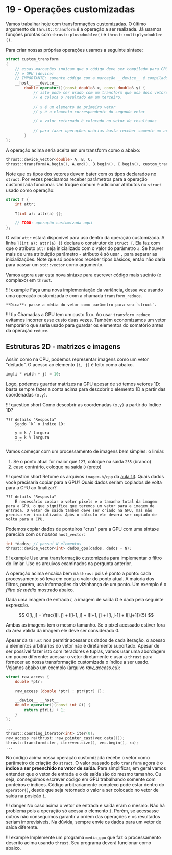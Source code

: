 # 19 - Operações customizadas

Vamos trabalhar hoje com transformações customizadas. O último argumento de `thrust::transform` é a operação a ser realizada. Já usamos funções prontas com `thrust::plus<double>()` e `thrust::multiply<double>()`.  

Para criar nossas próprias operações usamos a seguinte sintaxe:

```.cpp
struct custom_transform
{
    // essas marcações indicam que o código deve ser compilado para CPU (host) 
    // e GPU (device)
    // IMPORTANTE: somente código com a marcação __device__ é compilado para GPU
    __host__ __device__
        double operator()(const double& x, const double& y) {
            // isto pode ser usado com um transform que usa dois vetores 
            // e coloca o resultado em um terceiro.
            
            // x é um elemento do primeiro vetor
            // y é o elemento correspondente do segundo vetor
            
            // o valor retornado é colocado no vetor de resultados
            
            // para fazer operações unárias basta receber somente um argumento.
        }
};
```

A operação acima seria aceita em um transform como o abaixo:


```cpp
thrust::device_vector<double> A, B, C;
thrust::transform(A.begin(), A.end(), B.begin(), C.begin(), custom_transform());
```

Note que os tipos dos vetores devem bater com os tipos declarados no `struct`. Por vezes precisamos receber parâmetros para a operação customizada funcionar. Um truque comum é adicionar atributos no `struct` usado como operação:

```cpp
struct T {
    int attr;

    T(int a): attr(a) {};

    // TODO: operação customizada aqui
};
```

O valor `attr` estará disponível para uso dentro da operação customizada. A linha `T(int a): attr(a) {}` declara o construtor do `struct T`. Ela faz com que o atributo `attr` seja inicializado com o valor do parâmetro `a`. Se houver mais de uma atribuição parâmetro - atributo é só usar `,` para separar as inicializações. Note que só podemos receber tipos básicos, então não daria para passar um `std::vector` como argumento.

Vamos agora usar esta nova sintaxe para escrever código mais sucinto (e complexo) em `thrust`. 

!!! example
    Faça uma nova implementação da variância, dessa vez usando uma operação customizada e com a chamada `transform_reduce`. 

    **Dica**: passe a média do vetor como parâmetro para seu `struct`.

!!! tip 
    Chamadas a GPU tem um custo fixo. Ao usar `transform_reduce` evitamos incorrer esse custo duas vezes. Também economizamos um vetor temporário que seria usado para guardar os elementos do somatório antes da operação `reduce`.
    

## Estruturas 2D - matrizes e imagens

Assim como na CPU, podemos representar imagens como um vetor "deitado". O acesso ao elemento `(i, j)` é feito como abaixo.

```cpp
img[i * width + j] = 10;
```

Logo, podemos guardar matrizes na GPU apesar de só temos vetores 1D: basta sempre fazer a conta acima para descobrir o elemento 1D a partir das coordenadas `(x,y)`.

!!! question short
    Como descobrir as coordenadas `(x,y)` a partir do índice 1D?
    
    ??? details "Resposta"
        Sendo `k` o índice 1D:
        ```
        y = k / largura
        x = k % largura
        ```

Vamos começar com um processamento de imagens bem simples: o limiar.

1. Se o ponto atual for maior que `127`, coloque na saída `255` (branco)
2. caso contrário, coloque na saída `0` (preto)


!!! question short
    Retome os arquivos `imagem.h/cpp` da [aula 13](https://insper.github.io/supercomp/aulas/13-paralelismo-dados/#exercicio-pratico). Quais dados você precisaria copiar para a GPU? Quais dados seriam copiados de volta para a CPU ao finalizar?
    
    ??? details "Resposta"
        É necessário copiar o vetor pixels e o tamanho total da imagem para a GPU, o que significa que teremos um vetor para a imagem de entrada. O vetor de saída também deve ser criado na GPU, mas não precisa ser inicializado. Após o cálculo ele deverá ser copiado de volta para a CPU.
    
Podemos copiar dados de ponteiros "crus" para a GPU com uma sintaxe parecida com os nossos `host_vector`:

```cpp
int *dados; // possui N elementos
thrust::device_vector<int> dados_gpu(dados, dados + N);
```

!!! example
    Use uma transformação customizada para implementar o filtro do limiar. Use os arquivos examinados na pergunta anterior. 

A operação acima encaixa bem na `thrust` pois é ponto a ponto: cada processamento só leva em conta o valor do ponto atual. A maioria dos filtros, porém, usa informações da vizinhança de um ponto. Um exemplo é o *filtro de média* mostrado abaixo.

Dada uma imagem de entrada $I$, a imagem de saída $O$ é dada pela seguinte expressão.

$$
O[i, j] = \frac{I[i, j] + I[i-1, j] + I[i+1, j] + I[i, j-1] + I[i,j+1]}{5}
$$

Ambas as imagens tem o mesmo tamanho. Se o pixel acessado estiver fora da área válida da imagem ele deve ser considerado 0. 

Apesar da `thrust` nos permitir acessar os dados de cada iteração, o acesso a elementos arbitrários do vetor não é diretamente suportado. Apesar de ser possível fazer isto com iteradores e tuplas, vamos usar uma abordagem um pouco diferente: acessar o vetor diretamente e usar a `thrust` para fornecer ao nossa transformação customizada o índice a ser usado. Vejamos abaixo um exemplo (arquivo *raw_access.cu*):


```cpp
struct raw_access {
    double *ptr;

    raw_access (double *ptr) : ptr(ptr) {};

    __device__ __host__
    double operator()(const int &i) {
        return ptr[i] + 1;
    }
};

...
thrust::counting_iterator<int> iter(0);
raw_access ra(thrust::raw_pointer_cast(vec.data()));
thrust::transform(iter, iter+vec.size(), vec.begin(), ra);
...
```

No código acima nossa operação customizada recebe o vetor como parâmetro de criação do `struct`. O valor passado pelo `transform` agora é o **índice a ser preenchido no vetor de saída**. Para simplificar, em geral vamos entender que o vetor de entrada e o de saída são do mesmo tamanho. Ou seja, conseguimos escrever código em GPU trabalhando somente com ponteiros e índices. Código arbitrariamente complexo pode estar dentro do `operator()`, desde que seja retornado o valor a ser colocado no vetor de saída na posição `i`.


!!! danger
    No caso acima o vetor de entrada e saída eram o mesmo. Não há problema pois a operação só acessa o elemento `i`. Porém, se acessasse outros não conseguimos garantir a ordem das operações e os resultados seriam imprevisíveis. Na dúvida, sempre envie os dados para um vetor de saída diferente.
    

!!! example
    Implemente um programa `media_gpu` que faz o processamento descrito acima usando `thrust`. Seu programa deverá funcionar como abaixo. 


